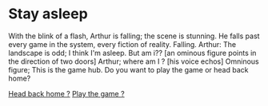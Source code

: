 

# Stay asleep
With the blink of a flash, Arthur is falling; the scene is stunning. He falls past every game in the system, every fiction of reality. Falling.
Arthur: The landscape is odd; I think I'm asleep. But am i?? [an ominous figure points in the direction of two doors]
Arthur; where am I ?
[his voice echos]
Omninous figure; This is the game hub.
Do you want to play the game or head back home?

[Head back home ?](Go-home.md)
[Play the game ?](Play-animals.md)






